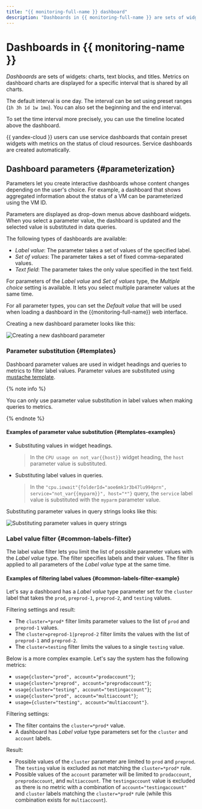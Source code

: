 ```yaml
---
title: "{{ monitoring-full-name }} dashboard"
description: "Dashboards in {{ monitoring-full-name }} are sets of widgets, charts, text blocks, and titles. Metrics on dashboard charts are displayed for a specific interval that is shared by all charts. Parameters let you create interactive dashboards whose content changes depending on the user's choice. For example, a dashboard that shows aggregated information about the status of a VM can be parameterized using the VM ID."
---
```


# Dashboards in {{ monitoring-name }}

*Dashboards* are sets of widgets: charts, text blocks, and titles. Metrics on dashboard charts are displayed for a specific interval that is shared by all charts.

The default interval is one day. The interval can be set using preset ranges (`1h 3h 1d 1w 1mo`). You can also set the beginning and the end interval.

To set the time interval more precisely, you can use the timeline located above the dashboard.

{{ yandex-cloud }} users can use service dashboards that contain preset widgets with metrics on the status of cloud resources. Service dashboards are created automatically.

 <!-- Big Yandex dashboards -->

## Dashboard parameters {#parameterization}

Parameters let you create interactive dashboards whose content changes depending on the user's choice. For example, a dashboard that shows aggregated information about the status of a VM can be parameterized using the VM ID.

Parameters are displayed as drop-down menus above dashboard widgets. When you select a parameter value, the dashboard is updated and the selected value is substituted in data queries.

The following types of dashboards are available:

* *Label value*: The parameter takes a set of values of the specified label.
* *Set of values*: The parameter takes a set of fixed comma-separated values.
* *Text field*: The parameter takes the only value specified in the text field.

 <!-- Big Yandex dashboards -->

For parameters of the *Label value* and *Set of values* type, the *Multiple choice* setting is available. It lets you select multiple parameter values at the same time.

For all parameter types, you can set the *Default value* that will be used when loading a dashboard in the {{monitoring-full-name}} web interface.

 <!-- Big Yandex dashboards -->

 <!-- Cloud dashboards -->

Creating a new dashboard parameter looks like this:

![Creating a new dashboard parameter](../../../_assets/monitoring/dashboard-new-parameter.png "Creating a new dashboard parameter")

### Parameter substitution {#templates}

Dashboard parameter values are used in widget headings and queries to metrics to filter label values. Parameter values are substituted using [mustache template](https://mustache.github.io/).

{% note info %}

You can only use parameter value substitution in label values when making queries to metrics.

{% endnote %}

#### Examples of parameter value substitution {#templates-examples}

* Substituting values in widget headings.
   > In the `CPU usage on not_var{{host}}` widget heading, the `host` parameter value is substituted.
* Substituting label values in queries.
   > In the `"cpu.iowait"{folderId="aoe6mk1r3b47lu994prn", service="not_var{{myparm}}", host="*"}` query, the `service` label value is substituted with the `myparm` parameter value.

Substituting parameter values in query strings looks like this:

![Substituting parameter values in query strings](../../../_assets/monitoring/query-string-templating.png "Substituting parameter values in query strings")
 <!-- Cloud dashboards -->

### Label value filter {#common-labels-filter}

The label value filter lets you limit the list of possible parameter values with the *Label value* type. The filter specifies labels and their values. The filter is applied to all parameters of the *Label value* type at the same time.

#### Examples of filtering label values {#common-labels-filter-example}

Let's say a dashboard has a *Label value* type parameter set for the `cluster` label that takes the `prod`, `preprod-1`, `preprod-2`, and `testing` values.

Filtering settings and result:

* The `cluster=*prod*` filter limits parameter values to the list of `prod` and `preprod-1` values.
* The `cluster=preprod-1|preprod-2` filter limits the values with the list of `preprod-1` and `preprod-2`.
* The `cluster=testing` filter limits the values to a single `testing` value.

Below is a more complex example. Let's say the system has the following metrics:

* `usage{cluster="prod", account="prodaccount"}`;
* `usage{cluster="preprod", account="preprodaccount"}`;
* `usage{cluster="testing", account="testingaccount"}`;
* `usage{cluster="prod", account="multiaccount"}`;
* `usage={cluster="testing", account="multiaccount"}`.

Filtering settings:

* The filter contains the `cluster=*prod*` value.
* A dashboard has *Label value* type parameters set for the `cluster` and `account` labels.

Result:

* Possible values of the `cluster` parameter are limited to `prod` and `preprod`. The `testing` value is excluded as not matching the `cluster=*prod*` rule.
* Possible values of the `account` parameter will be limited to `prodaccount`, `preprodaccount`, and `multiaccount`. The `testingaccount` value is excluded as there is no metric with a combination of `account="testingaccount"` and `cluster` labels matching the `cluster=*prod*` rule (while this combination exists for `multiaccount`).

 <!-- Big Yandex dashboards -->
